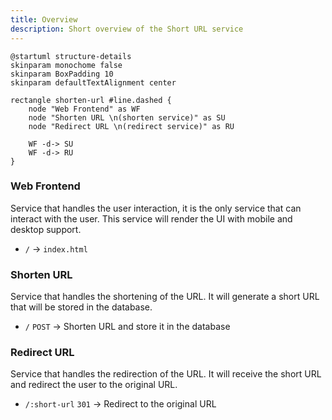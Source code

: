 ```yaml
---
title: Overview
description: Short overview of the Short URL service
---
```


```plantuml
@startuml structure-details
skinparam monochome false
skinparam BoxPadding 10
skinparam defaultTextAlignment center

rectangle shorten-url #line.dashed {
    node "Web Frontend" as WF
    node "Shorten URL \n(shorten service)" as SU
    node "Redirect URL \n(redirect service)" as RU

    WF -d-> SU
    WF -d-> RU
}
```

### Web Frontend

Service that handles the user interaction, it is the only service that can interact with the user.
This service will render the UI with mobile and desktop support.

- `/` -> `index.html`

### Shorten URL

Service that handles the shortening of the URL. It will generate a short URL that will be stored in the database.

- `/` `POST` -> Shorten URL and store it in the database

### Redirect URL

Service that handles the redirection of the URL. It will receive the short URL and redirect the user to the original URL.

- `/:short-url` `301` -> Redirect to the original URL
